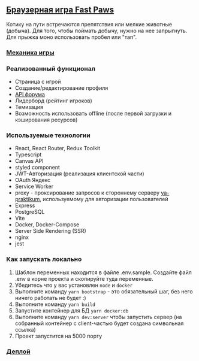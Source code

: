 ## [Браузерная игра Fast Paws](2d96a7d3e2d2.vps.myjino.ru/)
Котику на пути встречаются препятствия или мелкие животные (добыча). Для того, чтобы поймать добычу, нужно на нее запрыгнуть. Для прыжка моно использовать пробел или "тап".

### [Механика игры](https://github.com/Vakulina/fast-paws-game/blob/main/GAME-INFO.md)

### Реализованный функционал
- Страница с игрой
- Создание/редактирование профиля
- [API форума](https://github.com/Vakulina/fast-paws-game/blob/main/packages/server/src/controllers/README.md)
- Лидерборд (рейтинг игроков)
- Темизация
- Возможность использовать offline (после первой загрузки и кэширования ресурсов)

### Используемые технологии
- React, React Router, Redux Toolkit
- Typescript
- Canvas API
- styled component
- JWT-Авторизация (реализация клиентской части)
- OAuth Яндекс
- Service Worker
- proxy - проксирование запросов к стороннему серверу [ya-praktikum](https://ya-praktikum.tech/api/v2/swagger/#/), используемому для авторизации пользователей
- Express
- PostgreSQL
- Vite
- Docker, Docker-Compose
- Server Side Rendering (SSR)
- nginx
- jest

### Как запускать локально
1. Шаблон переменных находится в файле .env.sample. Создайте файл .env в корне проекта и скопируйте туда переменные.
2. Убедитесь что у вас установлен `node` и `docker`
3. Выполните команду `yarn bootstrap` - это обязательный шаг, без него ничего работать не будет :)
4. Выполните команду `yarn build`
5. Запустите контейнер для БД `yarn docker:db`
6. Выполните команду `yarn dev:server` чтобы запустить сервер (на собранный контейнер с client-частью будет создана символьная ссылка)
7. Проект запустится на 5000 порту

### [Деплой](https://2d96a7d3e2d2.vps.myjino.ru/)